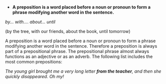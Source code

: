 - **A preposition is a word placed before a noun or pronoun to form a phrase modifying another word in the sentence.**

_by... with.... about... until_

(by the tree, with our friends, about the book, until tomorrow)

A preposition is a word placed before a noun or pronoun to form a phrase modifying another word in the sentence. Therefore a preposition is always part of a prepositional phrase. The prepositional phrase almost always functions as an adjective or as an adverb. The following list includes the most common prepositions:

_The young girl brought me a very long letter **from the teacher**, and then she quickly disappeared. Oh my!_